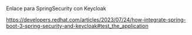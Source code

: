 Enlace para SpringSecurity con Keycloak

https://developers.redhat.com/articles/2023/07/24/how-integrate-spring-boot-3-spring-security-and-keycloak#test_the_application